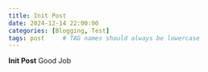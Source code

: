 ```yaml
---
title: Init Post
date: 2024-12-14 22:00:00
categories: [Blogging, Test]
tags: post     # TAG names should always be lowercase
---
```


**Init Post**
Good Job
